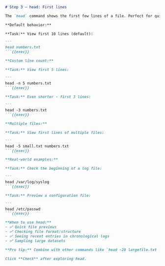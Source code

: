 ````markdown
# Step 3 — head: First lines

The `head` command shows the first few lines of a file. Perfect for quick previews!

**Default behavior:**

**Task:** View first 10 lines (default):

```
head numbers.txt
```{{exec}}

**Custom line count:**

**Task:** View first 5 lines:

```
head -n 5 numbers.txt
```{{exec}}

**Task:** Even shorter - first 3 lines:

```
head -3 numbers.txt
```{{exec}}

**Multiple files:**

**Task:** View first lines of multiple files:

```
head -5 small.txt numbers.txt
```{{exec}}

**Real-world examples:**

**Task:** Check the beginning of a log file:

```
head /var/log/syslog
```{{exec}}

**Task:** Preview a configuration file:

```
head /etc/passwd
```{{exec}}

**When to use head:**
- ✅ Quick file previews
- ✅ Checking file format/structure
- ✅ Seeing recent entries in chronological logs
- ✅ Sampling large datasets

**Pro tip:** Combine with other commands like `head -20 largefile.txt | grep error` to search just the beginning!

Click **Check** after exploring head.
````


